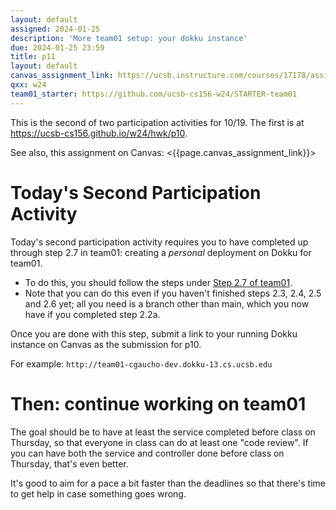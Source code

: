 ```yaml
---
layout: default
assigned: 2024-01-25
description: 'More team01 setup: your dokku instance'
due: 2024-01-25 23:59
title: p11
layout: default
canvas_assignment_link: https://ucsb.instructure.com/courses/17178/assignments/192314
qxx: w24
team01_starter: https://github.com/ucsb-cs156-w24/STARTER-team01
---
```


This is the second of two participation activities for 10/19.  The first is at <https://ucsb-cs156.github.io/w24/hwk/p10>.

See also, this assignment on Canvas: <{{page.canvas_assignment_link}}>

# Today's Second Participation Activity

Today's second participation activity requires you to have completed up through step 2.7 in team01: creating a *personal* deployment on Dokku for team01.

- To do this, you should follow the steps under [Step 2.7 of team01](https://ucsb-cs156.github.io/w24/lab/team01.html#step-27-deploy-your-branch-to-a-dev-deployment).
- Note that you can do this even if you haven't finished steps 2.3, 2.4, 2.5 and 2.6 yet; all you need is a branch other than main, which you now have
  if you completed step 2.2a.

Once you are done with this step, submit a link to your running Dokku instance on Canvas as the submission for p10.

For example: `http://team01-cgaucho-dev.dokku-13.cs.ucsb.edu`

# Then: continue working on team01

The goal should be to have at least the service completed before class on Thursday, so that everyone in class can do at least one "code review".
If you can have both the service and controller done before class on Thursday, that's even better.

It's good to aim for a pace a bit faster than the deadlines so that there's time to get help in case something goes wrong.

